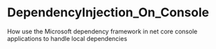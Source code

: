 # DependencyInjection_On_Console
How use the Microsoft dependency framework in net core console applications to handle local dependencies
